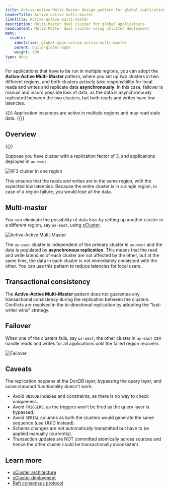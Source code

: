 ```yaml
---
title: Active-Active Multi-Master design pattern for global applications
headerTitle: Active-active multi-master
linkTitle: Active-active multi-master
description: Multi-Master dual cluster for global applications
headcontent: Multi-Master dual cluster using xCluster deployment
menu:
  stable:
    identifier: global-apps-active-active-multi-master
    parent: build-global-apps
    weight: 500
type: docs
---
```


For applications that have to be run in multiple regions, you can adopt the **Active-Active Multi-Master** pattern, where you set up two clusters in two different regions, and both clusters actively take responsibility for local reads and writes and replicate data **asynchronously**. In this case, failover is manual and incurs possible loss of data, as the data is asynchronously replicated between the two clusters, but both reads and writes have low latencies.

{{<tip>}}
Application instances are active in multiple regions and may read stale data.
{{</tip>}}

## Overview

{{<cluster-setup-tabs list="local,anywhere">}}

Suppose you have cluster with a replication factor of 3, and applications deployed in `us-west`.

![RF3 cluster in one region](/images/develop/global-apps/aa-single-master-1region.png)

This ensures that the reads and writes are in the same region, with the expected low latencies. Because the entire cluster is in a single region, in case of a region failure, you would lose all the data.

## Multi-master

You can eliminate the possibility of data loss by setting up another cluster in a different region, say `us-east`, using [xCluster](../../../explore/going-beyond-sql/asynchronous-replication-ysql/#configure-bidirectional-replication).

![Active-Active Multi-Master](/images/develop/global-apps/aa-multi-master-setup.png)

The `us-east` cluster is independent of the primary cluster in `us-west` and the data is populated by **asynchronous replication**. This means that the read and write latencies of each cluster are not affected by the other, but at the same time, the data in each cluster is not immediately consistent with the other. You can use this pattern to reduce latencies for local users.

## Transactional consistency

The **Active-Active Multi-Master** pattern does not guarantee any transactional consistency during the replication between the clusters. Conflicts are resolved in the bi-directional replication by adopting the "last-writer wins" strategy.

## Failover

When one of the clusters fails, say `us-west`, the other cluster in `us-east` can handle reads and writes for all applications until the failed region recovers.

![Failover](/images/develop/global-apps/aa-multi-master-failover.png)

## Caveats

The replication happens at the DocDB layer, bypassing the query layer, and some standard functionality doesn't work:

- Avoid `UNIQUE` indexes and constraints, as there is no way to check uniqueness.
- Avoid `TRIGGERS`, as the triggers won't be fired as the query layer is bypassed.
- Avoid `SERIAL` columns as both the clusters would generate the same sequence (use UUID instead).
- Schema changes are not automatically transmitted but have to be applied manually (currently).
- Transaction updates are NOT committed atomically across sources and hence the other cluster could be transactionally inconsistent.

## Learn more

- [xCluster architecture](../../../architecture/docdb-replication/async-replication)
- [xCluster deployment](../../../explore/going-beyond-sql/asynchronous-replication-ysql/)
- [Raft consensus protocol](../../../architecture/docdb-replication/replication)
